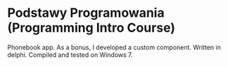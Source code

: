 # Podstawy Programowania (Programming Intro Course)

Phonebook app. As a bonus, I developed a custom component. Written in delphi. Compiled and tested on Windows 7.
